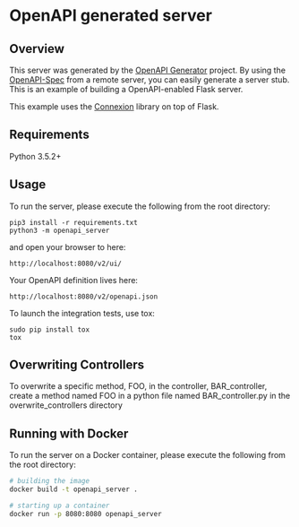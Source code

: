# OpenAPI generated server

## Overview
This server was generated by the [OpenAPI Generator](https://openapi-generator.tech) project. By using the
[OpenAPI-Spec](https://openapis.org) from a remote server, you can easily generate a server stub.  This
is an example of building a OpenAPI-enabled Flask server.

This example uses the [Connexion](https://github.com/zalando/connexion) library on top of Flask.

## Requirements
Python 3.5.2+

## Usage
To run the server, please execute the following from the root directory:

```
pip3 install -r requirements.txt
python3 -m openapi_server
```

and open your browser to here:

```
http://localhost:8080/v2/ui/
```

Your OpenAPI definition lives here:

```
http://localhost:8080/v2/openapi.json
```

To launch the integration tests, use tox:
```
sudo pip install tox
tox
```
## Overwriting Controllers

To overwrite a specific method, FOO, in the controller, BAR_controller, 
create a method named FOO in a python file named BAR_controller.py in the 
overwrite_controllers directory

## Running with Docker

To run the server on a Docker container, please execute the following from the root directory:

```bash
# building the image
docker build -t openapi_server .

# starting up a container
docker run -p 8080:8080 openapi_server
```